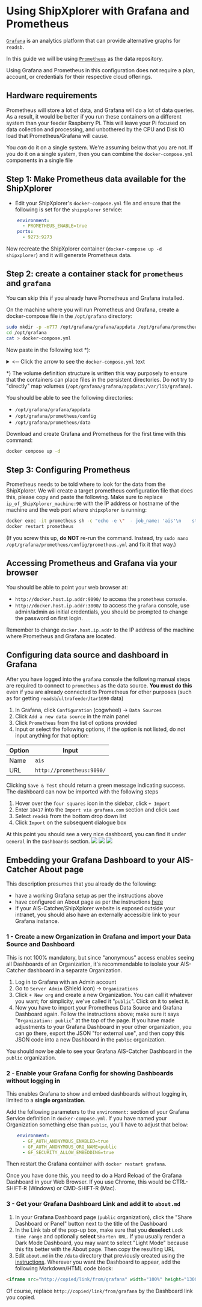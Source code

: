 # Using ShipXplorer with Grafana and Prometheus

[`Grafana`](https://grafana.com/) is an analytics platform that can provide alternative graphs for `readsb`.

In this guide we will be using [`Prometheus`](https://prometheus.io/) as the data repository.

Using Grafana and Prometheus in this configuration does not require a plan, account, or credentials for their respective cloud offerings.

## Hardware requirements

Prometheus will store a lot of data, and Grafana will do a lot of data queries. As a result, it would be better if you run these containers on a different system than your feeder Raspberry Pi. This will leave your Pi focused on data collection and processing, and unbothered by the CPU and Disk IO load that Prometheus/Grafana will cause.

You *can* do it on a single system. We're assuming below that you are not. If you do it on a single system, then you can combine the `docker-compose.yml` components in a single file

## Step 1: Make Prometheus data available for the ShipXplorer

- Edit your ShipXplorer's `docker-compose.yml` file and ensure that the following is set for the `shipxplorer` service:

```yaml
    environment:
      - PROMETHEUS_ENABLE=true
    ports:
      - 9273:9273
```

Now recreate the ShipXplorer container (`docker-compose up -d shipxplorer`) and it will generate Prometheus data.

## Step 2: create a container stack for `prometheus` and `grafana`

You can skip this if you already have Prometheus and Grafana installed.

On the machine where you will run Prometheus and Grafana, create a docker-compose file in the `/opt/grafana` directory:

```bash
sudo mkdir -p -m777 /opt/grafana/grafana/appdata /opt/grafana/prometheus/config /opt/grafana/prometheus/data
cd /opt/grafana
cat > docker-compose.yml
```

Now paste in the following text *):

<details>
  <summary>&lt;&dash;&dash; Click the arrow to see the <code>docker-compose.yml</code> text</summary>

```yaml
version: '3.9'

volumes:
  grafana:
    driver: local
    driver_opts:
      type: none
      device: "/opt/grafana/grafana/appdata"
      o: bind
  prom-config:
    driver: local
    driver_opts:
      type: none
      device: "/opt/grafana/prometheus/config"
      o: bind
  prom-data:
    driver: local
    driver_opts:
      type: none
      device: "/opt/grafana/prometheus/data"
      o: bind

services:
  grafana:
    image: grafana/grafana-oss:latest
    restart: unless-stopped
    container_name: grafana
    hostname: grafana
    tty: true
    # uncomment the following section and set the variables if you are exposing Grafana to the internet behind a rev web proxy:
    environment:
    # snuids-radar-panel plugin is needed for polar plots:
      - GF_INSTALL_PLUGINS=snuids-radar-panel
    # uncomment and set the following variables if you are exposing Grafana to the internet behind a rev web proxy:
    #   - GF_SERVER_ROOT_URL=https://mywebsite.com/grafana/
    #   - GF_SERVER_SERVE_FROM_SUB_PATH=true
    ports:
      - 3000:3000
    volumes:
      - grafana:/var/lib/grafana

  prometheus:
    image: prom/prometheus
    container_name: prometheus
    hostname: prometheus
    restart: unless-stopped
    tmpfs:
      - /tmp
    volumes:
      - prom-config:/etc/prometheus
      - prom-data:/prometheus
    ports:
      - 9090:9090
```

</details>

*) The volume definition structure is written this way purposely to ensure that the containers can place files in the persistent directories. Do not try to "directly" map volumes (`/opt/grafana/grafana/appdata:/var/lib/grafana`).

You should be able to see the following directories:

- `/opt/grafana/grafana/appdata`
- `/opt/grafana/prometheus/config`
- `/opt/grafana/prometheus/data`

Download and create Grafana and Prometheus for the first time with this command:

```bash
docker compose up -d
```

## Step 3: Configuring Prometheus

Prometheus needs to be told where to look for the data from the ShipXplorer. We will create a target prometheus configuration file that does this, please copy and paste the following. Make sure to replace `ip_of_ShipXplorer_machine:90` with the IP address or hostname of the machine and the web port where `shipxplorer` is running:

```bash
docker exec -it prometheus sh -c "echo -e \"  - job_name: 'ais'\n    static_configs:\n      - targets: ['ip_of_ShipXplorer_machine:90']\" >> /etc/prometheus/prometheus.yml"
docker restart prometheus
```

(If you screw this up, **do NOT** re-run the command. Instead, try `sudo nano /opt/grafana/prometheus/config/prometheus.yml` and fix it that way.)

## Accessing Prometheus and Grafana via your browser

You should be able to point your web browser at:

* `http://docker.host.ip.addr:9090/` to access the `prometheus` console.
* `http://docker.host.ip.addr:3000/` to access the `grafana` console, use admin/admin as initial credentials, you should be prompted to change the password on first login.

Remember to change `docker.host.ip.addr` to the IP address of the machine where Prometheus and Grafana are located.

## Configuring data source and dashboard in Grafana

After you have logged into the `grafana` console the following manual steps are required to connect to `prometheus` as the data source. **You must do this** even if you are already connected to Prometheus for other purposes (such as for getting `readsb`/`ultrafeeder`/`tar1090` data)

1. In Grafana, click `Configuration` (cogwheel) -> `Data Sources`
2. Click `Add a new data source` in the main panel
3. Click `Prometheus` from the list of options provided
4. Input or select the following options, if the option is not listed, do not input anything for that option:

Option | Input
------------- | -------------
Name | `ais`
URL | `http://prometheus:9090/`

Clicking `Save & Test` should return a green message indicating success. The dashboard can now be imported with the following steps

1. Hover over the `four squares` icon in the sidebar, click `+ Import`
2. Enter `18417` into the `Import via grafana.com` section and click `Load`
3. Select `readsb` from the bottom drop down list
4. Click `Import` on the subsequent dialogue box

At this point you should see a very nice dashboard, you can find it under `General` in the `Dashboards` section.
<img src="https://user-images.githubusercontent.com/15090643/228942953-ed8b64aa-3a38-4c6f-bd42-e929b72399b2.png">
<img src="https://user-images.githubusercontent.com/15090643/228943041-7e135856-543a-416a-9331-50853d2e0929.png">
<img src="https://user-images.githubusercontent.com/15090643/228943083-c017c5a0-f5aa-4d03-b241-8e58f2c8a5f6.png">

## Embedding your Grafana Dashboard to your AIS-Catcher About page

This description presumes that you already do the following:
- have a working Grafana setup as per the instructions above
- have configured an About page as per the instructions [here](https://github.com/sdr-enthusiasts/docker-shipxplorer/blob/main/README.md#adding-an-about-page-to-the-ais-catcher-website)
- If your AIS-Catcher/ShipXplorer website is exposed outside your intranet, you should also have an externally accessible link to your Grafana instance.

### 1 - Create a new Organization in Grafana and import your Data Source and Dashboard

This is not 100% mandatory, but since "anonymous" access enables seeing all Dashboards of an Organization, it's recommendable to isolate your AIS-Catcher dashboard in a separate Organization.

1. Log in to Grafana with an Admin account
2. Go to `Server Admin` (Shield icon) -> `Organizations`
3. Click `+ New org` and create a new Organization. You can call it whatever you want; for simplicity, we've called it "`public`". Click on it to select it.
4. Now you have to import your Prometheus Data Source and Grafana Dashboard again. Follow the instructions above; make sure it says "`Organization: public`" at the top of the page. If you have made adjustments to your Grafana Dashboard in your other organization, you can go there, export the JSON "for external use", and then copy this JSON code into a new Dashboard in the `public` organization.

You should now be able to see your Grafana AIS-Catcher Dashboard in the `public` organization.

### 2 - Enable your Grafana Config for showing Dashboards without logging in

This enables Grafana to show and embed dashboards without logging in, limited to a __single organization__. 

Add the following parameters to the `environment:` section of your Grafana Service definition in `docker-compose.yml`. If you have named your Organization something else than `public`, you'll have to adjust that below:

```yaml
    environment:
      - GF_AUTH_ANONYMOUS_ENABLED=true
      - GF_AUTH_ANONYMOUS_ORG_NAME=public
      - GF_SECURITY_ALLOW_EMBEDDING=true
```

Then restart the Grafana container with `docker restart grafana`.

Once you have done this, you need to do a Hard Reload of the Grafana Dashboard in your Web Browser. If you use Chrome, this would be CTRL-SHIFT-R (Windows) or CMD-SHIFT-R (Mac).

### 3 - Get your Grafana Dashboard Link and add it to `about.md`

1. In your Grafana Dashboard page (`public` organization), click the "Share Dashboard or Panel" button next to the title of the Dashboard
2. In the Link tab of the pop-up box, make sure that you **deselect** `Lock time range` and optionally **select** `Shorten URL`. If you usually render a Dark Mode Dashboard, you may want to select "Light Mode" because this fits better with the About page. Then copy the resulting URL
3. Edit `about.md` in the `/data` directory that previously created using the [instructions](https://github.com/sdr-enthusiasts/docker-shipxplorer/blob/main/README.md#adding-an-about-page-to-the-ais-catcher-website). Wherever you want the Dashboard to appear, add the following Markdown/HTML code block:

```html
<iframe src="http://copied/link/from/grafana" width="100%" height="1300" frameborder="0"></iframe>
```
Of course, replace `http://copied/link/from/grafana` by the Dashboard link you copied.
